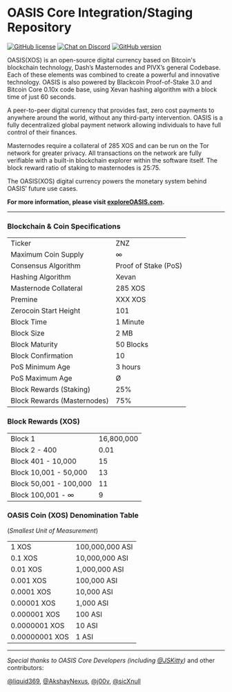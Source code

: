 # OASIS Core Integration/Staging Repository

[![GitHub license](https://img.shields.io/github/license/Naereen/StrapDown.js.svg)](https://github.com/Naereen/StrapDown.js/blob/master/LICENSE) [![Chat on Discord](https://img.shields.io/badge/chat-Discord-brightgreen.svg)](https://discord.gg/invite/WHwP7tnT4) [![GitHub version](https://badge.fury.io/gh/Zenzo-Ecosystem%2FZENZO-Core.svg)](https://badge.fury.io/gh/Zenzo-Ecosystem%2FZENZO-Core)

OASIS(XOS) is an open-source digital
currency based on Bitcoin's blockchain technology, Dash’s Masternodes and 
PIVX’s general Codebase. Each of these elements was combined
to create a powerful and innovative technology. OASIS is also powered
by Blackcoin Proof-of-Stake 3.0 and Bitcoin Core 0.10x code base, using Xevan
hashing algorithm with a block time of just 60 seconds.

A peer-to-peer digital currency that provides fast, zero cost
payments to anywhere around the world, without any third-party
intervention. OASIS is a fully decentralized global payment network
allowing individuals to have full control of their finances.

Masternodes require a collateral of 285 XOS and can be run on the
Tor network for greater privacy. All transactions on the network are fully
verifiable with a built-in blockchain explorer within the software itself. The
block reward ratio of staking to masternodes is 25:75.

The OASIS(XOS) digital currency powers the monetary system behind OASIS’ future
use cases.

**For more information, please visit [exploreOASIS.com](https://www.exploreOASIS.com).**

***

### Blockchain & Coin Specifications
<table>
<tr><td>Ticker</td><td>ZNZ</td></tr>
<tr><td>Maximum Coin Supply</td><td>∞</td></tr>  
<tr><td>Consensus Algorithm</td><td>Proof of Stake (PoS)</td></tr>
<tr><td>Hashing Algorithm</td><td>Xevan</td></tr>
<tr><td>Masternode Collateral</td><td>285 XOS</td></tr>  
<tr><td>Premine</td><td>XXX XOS</td></tr>
<tr><td>Zerocoin Start Height</td><td>101</td></tr>
<tr><td>Block Time</td><td>1 Minute</td></tr>
<tr><td>Block Size</td><td>2 MB</td></tr>
<tr><td>Block Maturity</td><td>50 Blocks</td></tr>
<tr><td>Block Confirmation</td><td>10</td></tr>
<tr><td>PoS Minimum Age</td><td>3 hours</td></tr>
<tr><td>PoS Maximum Age</td><td>Ø</td></tr>  
<tr><td>Block Rewards (Staking)</td><td>25%</td></tr>
<tr><td>Block Rewards (Masternodes)</td><td>75%</td></tr>
</table>

### Block Rewards (XOS)
<table>
<tr><td>Block 1</td><td>16,800,000</td></tr>
<tr><td>Block 2 - 400</td><td>0.01</td></tr>
<tr><td>Block 401 - 10,000</td><td>15</td></tr>
<tr><td>Block 10,001 - 50,000</td><td>13</td></tr>
<tr><td>Block 50,001 - 100,000</td><td>11</td></tr>
<tr><td>Block 100,001 - ∞</td><td>9</td></tr>  
</table>

### OASIS Coin (XOS) Denomination Table
(*Smallest Unit of Measurement*)
<table>
<tr><td>1 XOS</td><td>100,000,000 ASI</td></tr>
<tr><td>0.1 XOS</td><td>10,000,000 ASI</td></tr>  
<tr><td>0.01 XOS</td><td>1,000,000 ASI</td></tr>
<tr><td>0.001 XOS</td><td>100,000 ASI</td></tr>
<tr><td>0.0001 XOS</td><td>10,000 ASI</td></tr>  
<tr><td>0.00001 XOS</td><td>1,000 ASI</td></tr>
<tr><td>0.000001 XOS</td><td>100 ASI</td></tr>
<tr><td>0.0000001 XOS</td><td>10 ASI</td></tr>
<tr><td>0.00000001 XOS</td><td>1 ASI</td></tr>
</table>

***


*Special thanks to OASIS Core Developers (including [@JSKitty](https://github.com/JSKitty))* and other contributors: 

[@liquid369](https://github.com/Liquid369), [@AkshayNexus](https://github.com/akshaynexus), [@j00v](https://github.com/j00v), [@sicXnull](https://github.com/sicXnull)
